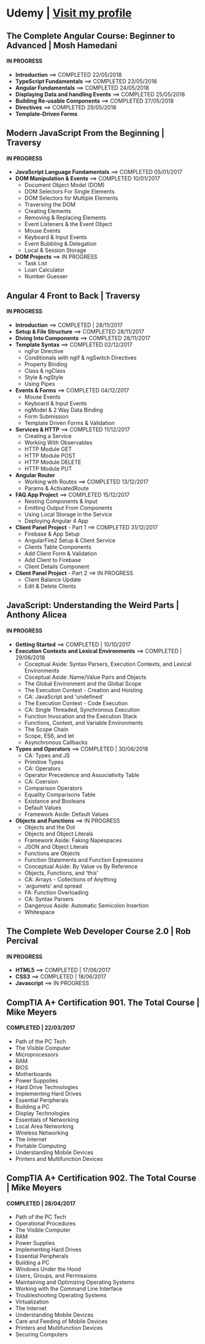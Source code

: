 # Udemy | [Visit my profile](https://www.udemy.com/user/sebastian-kulig/)

## The Complete Angular Course: Beginner to Advanced | Mosh Hamedani
#### IN PROGRESS
* **Introduction** ==> COMPLETED 22/05/2018
* **TypeScript Fundamentals** ==> COMPLETED 23/05/2018
* **Angular Fundamentals** ==> COMPLETED 24/05/2018
* **Displaying Data and handling Events** ==> COMPLETED 25/05/2018
* **Building Re-usable Components** ==> COMPLETED 27/05/2018
* **Directives** ==> COMPLETED 29/05/2018
* **Template-Driven Forms**

## Modern JavaScript From the Beginning | Traversy
#### IN PROGRESS
* **JavaScript Language Fundamentals** ==> COMPLETED 05/01/2017
* **DOM Manipulation & Events** ==> COMPLETED 10/01/2017
  * Document Object Model (DOM)
  * DOM Selectors For Single Elements
  * DOM Selectors for Multiple Elements
  * Traversing the DOM
  * Creating Elements
  * Removing & Replacing Elements
  * Event Listeners & the Event Object
  * Mouse Events
  * Keyboard & Input Events
  * Event Bubbling & Delegation
  * Local & Session Storage
* **DOM Projects** ==> IN PROGRESS
  * Task List
  * Loan Calculator
  * Number Guesser

## Angular 4 Front to Back | Traversy
#### IN PROGRESS
* **Introduction** ==> COMPLETED | 28/11/2017
* **Setup & File Structure** ==> COMPLETED 28/11/2017
* **Diving Into Components** ==> COMPLETED 28/11/2017
* **Template Syntax** ==> COMPLETED 02/12/2017
  * ngFor Directive
  * Conditionals with ngIf & ngSwitch Directives
  * Property Binding
  * Class & ngClass
  * Style & ngStyle
  * Using Pipes
* **Events & Forms** ==> COMPLETED 04/12/2017
  * Mouse Events
  * Keyboard & Input Events
  * ngModel & 2 Way Data Binding
  * Form Submission
  * Template Driven Forms & Validation
* **Services & HTTP** ==> COMPLETED 11/12/2017
  * Creating a Service
  * Working With Observables
  * HTTP Module GET
  * HTTP Module POST
  * HTTP Module DELETE
  * HTTP Module PUT
* **Angular Router**
  * Working with Routes ==> COMPLETED 13/12/2017
  * Params & ActivatedRoute
* **FAQ App Project** ==> COMPLETED 15/12/2017
  * Nesting Components & Input
  * Emitting Output From Components
  * Using Local Storage in the Service
  * Deploying Angular 4 App
* **Client Panel Project** - Part 1 ==> COMPLETED 31/12/2017
  * Firebase & App Setup
  * AngularFire2 Setup & Client Service
  * Clients Table Components
  * Add Client Form & Validation
  * Add Client to Firebase
  * Client Details Component
* **Client Panel Project** - Part 2 ==> IN PROGRESS
  * Client Balance Update
  * Edit & Delete Clients

## JavaScript: Understanding the Weird Parts | Anthony Alicea
#### IN PROGRESS
* **Getting Started** ==> COMPLETED | 10/10/2017
* **Execution Contexts and Lexical Environments** ==> COMPLETED | 29/06/2018
  * Coceptual Aside: Syntax Parsers, Execution Contexts, and Lexical Environments
  * Coceptual Aside: Name/Value Pairs and Objects
  * The Global Environment and the Global Scope
  * The Execution Context - Creation and Hoisting
  * CA: JavaScript and 'undefined'
  * The Execution Context - Code Execution
  * CA: Single Threaded, Synchronous Execution
  * Function Invocation and the Execution Stack
  * Functions, Context, and Variable Environments
  * The Scope Chain
  * Scope, ES6, and let
  * Asynchronous Callbacks
* **Types and Operators** ==> COMPLETED | 30/06/2018
  * CA: Types and JS
  * Primitive Types
  * CA: Operators
  * Operator Precedence and Associativity Table
  * CA: Coersion
  * Comparison Operators
  * Equality Comparisons Table
  * Existance and Booleans
  * Default Values
  * Framework Aside: Default Values
* **Objects and Functions** ==> IN PROGRESS
  * Objects and the Dot
  * Objects and Object Literals
  * Framework Aside: Faking Napespaces
  * JSON and Object Literals
  * Functions are Objects
  * Function Statements and Function Expressions
  * Conceptual Aside: By Value vs By Reference
  * Objects, Functions, and 'this'
  * CA: Arrays - Collections of Anything
  * 'argumets' and spread
  * FA: Function Overloading
  * CA: Syntax Parsers
  * Dangerous Aside: Automatic Semicolon Insertion
  * Whitespace


## The Complete Web Developer Course 2.0 | Rob Percival
#### IN PROGRESS
* **HTML5** ==> COMPLETED | 17/06/2017
* **CSS3** ==> COMPLETED | 18/06/2017
* **Javascript** ==> IN PROGRESS

## CompTIA A+ Certification 901. The Total Course | Mike Meyers
#### COMPLETED | 22/03/2017
* Path of the PC Tech
* The Visible Computer
* Microprocessors
* RAM
* BIOS
* Motherboards
* Power Suppolies
* Hard Drive Technologies
* Implementing Hard Drives
* Essential Peripherals
* Building a PC
* Display Technologies
* Essentials of Networking
* Local Area Networking
* Wireless Networking
* The Internet
* Portable Computing
* Understanding Mobile Devices
* Printers and Multifunction Devices

## CompTIA A+ Certification 902. The Total Course | Mike Meyers
#### COMPLETED | 28/04/2017
* Path of the PC Tech
* Operational Procedures
* The Visible Computer
* RAM
* Power Supplies
* Implementing Hard Drives
* Essential Peripherals
* Building a PC
* Windows Under the Hood
* Users, Groups, and Permissions
* Maintaining and Optimizing Operating Systems
* Working with the Command Line Interface
* Troubleshooting Operating Systems
* Virtualization
* The Internet
* Understanding Mobile Devices
* Care and Feeding of Mobile Devices
* Printers and Multifunction Devices
* Securing Computers
